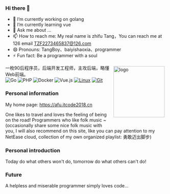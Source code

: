 ### Hi there 👋

<!--
**baiyishaoxia/baiyishaoxia** is a ✨ _special_ ✨ repository because its `README.md` (this file) appears on your GitHub profile.

Here are some ideas to get you started:

- 🔭 I’m currently working on ...
- 🌱 I’m currently learning ...
- 👯 I’m looking to collaborate on ...
- 🤔 I’m looking for help with ...
- 💬 Ask me about ...
- 📫 How to reach me: ...
- 😄 Pronouns: ...
- ⚡ Fun fact: ...
-->


- 🔭 I’m currently working on golang
- 🌱 I’m currently learning vue
- 💬 Ask me about ...
- 📫 How to reach me: My real name is zhifu Tang，You can reach me at 126 email TZF2273465837@126.com
- 😄 Pronouns: TangBoy、baiyishaoxia、programmer
- ⚡ Fun fact: Be a programmer with a soul

<img src="https://github-readme-stats.vercel.app/api?username=baiyishaoxia&show_icons=true" alt="logo" height="160" align="right" style="margin: 5px; margin-bottom: 20px;" >

一枚90后程序员，后端开发工程师，主攻后端，略懂Web前端。<br/>
![Go](https://img.shields.io/badge/-Go-007396?style=flat-square&logo=golang&logoColor=ffffff)
![PHP](https://img.shields.io/badge/PHP-512BD4?style=flat-square&logo=php&logoColor=ffffff)
![Docker](https://img.shields.io/badge/Docker-2496ED?style=flat-square&logo=docker&logoColor=ffffff)
![Vue.js](https://img.shields.io/badge/-Vue.js-4FC08D?style=flat-square&logo=Vue.js&logoColor=ffffff)
[![Linux](https://img.shields.io/badge/-Linux-333333?style=flat-square&logo=linux&logoColor=white)](https://www.linuxfoundation.org/)
[![Git](https://img.shields.io/badge/-Git-f05032?style=flat-square&logo=git&logoColor=white)](https://git-scm.com/)


### Personal information
My home page: https://afu.itcode2018.cn

One likes to travel and loves the feeling of being on the road! Programmers who like folk music ~ (occasionally share some nice folk music with you, I will also recommend on this site, like you can pay attention to my NetEase cloud, collection of my own organized playlist: 勇敢迈出脚步)

### Personal introduction
Today do what others won't do, tomorrow do what others can't do!

### Future
A helpless and miserable programmer simply loves code...
